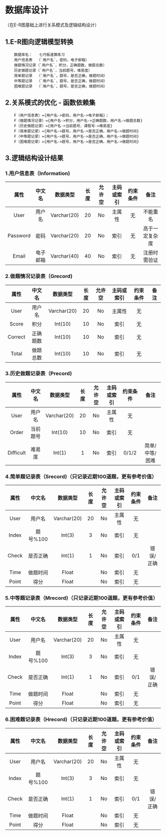 # 数据库设计
（在E-R图基础上进行关系模式及逻辑结构设计）

## 1.E-R图向逻辑模型转换
        数据库名：   七巧板速算练习
        用户信息表  （`用户名`，密码，电子邮箱）
        做题情况记录（`用户名`，积分，正确题数，做题总数）
        历史做题记录（`用户名`，当前题号，难易度）
        简单题记录  （`用户名`，题号，是否正确，做题时间）
        中等题记录  （`用户名`，题号，是否正确，做题时间）
        困难题记录  （`用户名`，题号，是否正确，做题时间）

## 2.关系模式的优化 - 函数依赖集
        F（用户信息表）={用户名->密码，用户名->电子邮箱}；
        F（做题情况记录）={用户名->积分，用户名->正确题数，用户名->做题总数}
        F（历史做题记录）={用户名->当前题号，课程号->难易度}
        F（简单题记录）={用户名->题号，用户名->是否正确，用户名->做题时间}
        F（中等题记录）={用户名->题号，用户名->是否正确，用户名->做题时间}
        F（困难题记录）={用户名->题号，用户名->是否正确，用户名->做题时间}

## 3.逻辑结构设计结果

### 1.用户信息表（Information)
|属性|中文名|数据类型|长度|允许空|主码或索引|约束条件|备注|
|:-:|:-:|:-:|:-:|:-:|:-:|:-:|:-:|
|User|用户名|Varchar(20)|20|No|主属性|无|不能重名|
|Password|密码|Varchar(20)|20|No|索引|无|高于一定复杂度|
|Email|电子邮箱|Varchar(40)|40|No|索引|无|注册时需验证|

### 2.做题情况记录表（Grecord)
|属性|中文名|数据类型|长度|允许空|主码或索引|约束条件|备注|
|:-:|:-:|:-:|:-:|:-:|:-:|:-:|:-:|
|User|用户名|Varchar(20)|20|No|主属性|无||
|Score|积分|Int(10)|10|No|索引|无||
|Correct|正确题数|Int(10)|10|No|索引|无||
|Total|做题总数|Int(10)|10|No|索引|无||

### 3.历史做题记录表（Precord)
|属性|中文名|数据类型|长度|允许空|主码或索引|约束条件|备注|
|:-:|:-:|:-:|:-:|:-:|:-:|:-:|:-:|
|User|用户名|Varchar(20)|20|No|主属性|无||
|Order|当前题号|Int(10)|10|No|索引|无||
|Difficult|难易度|Int(1)|1|No|索引|0/1/2|简单/中等/困难|

### 4.简单题记录表（Srecord)（只记录近期100道题，更有参考价值）
|属性|中文名|数据类型|长度|允许空|主码或索引|约束条件|备注|
|:-:|:-:|:-:|:-:|:-:|:-:|:-:|:-:|
|User|用户名|Varchar(20)|20|No|主属性|无||
|Index|题号%100|Int(3)|3|No|索引|无||
|Check|是否正确|Int(1)|1|No|索引|0/1|错误/正确|
|Time|做题时间|Float| |No|索引|无||
|Point|得分|Float||No|索引|无||

### 5.中等题记录表（Mrecord)（只记录近期100道题，更有参考价值）
|属性|中文名|数据类型|长度|允许空|主码或索引|约束条件|备注|
|:-:|:-:|:-:|:-:|:-:|:-:|:-:|:-:|
|User|用户名|Varchar(20)|20|No|主属性|无||
|Index|题号%100|Int(3)|3|No|索引|无||
|Check|是否正确|Int(1)|1|No|索引|0/1|错误/正确|
|Time|做题时间|Float| |No|索引|无||
|Point|得分|Float||No|索引|无||

### 6.困难题记录表（Hrecord)（只记录近期100道题，更有参考价值）
|属性|中文名|数据类型|长度|允许空|主码或索引|约束条件|备注|
|:-:|:-:|:-:|:-:|:-:|:-:|:-:|:-:|
|User|用户名|Varchar(20)|20|No|主属性|无|
|Index|题号%100|Int(3)|3|No|索引|无|
|Check|是否正确|Int(1)|1|No|索引|0/1|错误/正确|
|Time|做题时间|Float| |No|索引|无|
|Point|得分|Float||No|索引|无||